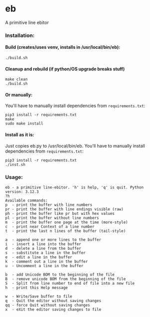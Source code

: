 # eb
A primitive line ebitor
### Installation:
#### Build (creates/uses venv, installs in /usr/local/bin/eb):
```
./build.sh
```
#### Cleanup and rebuild (if python/OS upgrade breaks stuff)
```
make clean
./build.sh
```
#### Or manually:
You'll have to manually install dependencies from ```requirements.txt```:
```
pip3 install -r requirements.txt
make
sudo make install
```
#### Install as it is:
Just copies eb.py to /usr/local/bin/eb. You'll have to manually install dependencies from ```requirements.txt```:
```
pip3 install -r requirements.txt 
./inst.sh
```
### Usage:
```
eb - a primitive line-ebitor. 'h' is help, 'q' is quit. Python version: 3.12.3
?h
Available commands:
p  - print the buffer with line numbers
pr - print the buffer with line endings visible (raw)
ph - print the buffer like pr but with hex values
pl - print the buffer without line numbers
m  - print the buffer one page at the time (more-style)
c  - print near Context of a line number
t  - print the last n lines of the buffer (tail-style)

a  - append one or more lines to the buffer
i  - insert a line into the buffer
d  - delete a line from the buffer
s  - substitute a line in the buffer
e  - edit a line in the buffer
k  - comment out a line in the buffer
u  - Uncomment a line in the buffer

b  - add Unicode BOM to the beginning of the file
B  - remove unicode BOM from the beginning of the file
S  - Split from line number to end of file into a new file
h  - print this Help message

w  - Write/Save buffer to file
q  - Quit the editor without saving changes
qq - force Quit without saving changes
x  - eXit the editor saving changes to file
```
